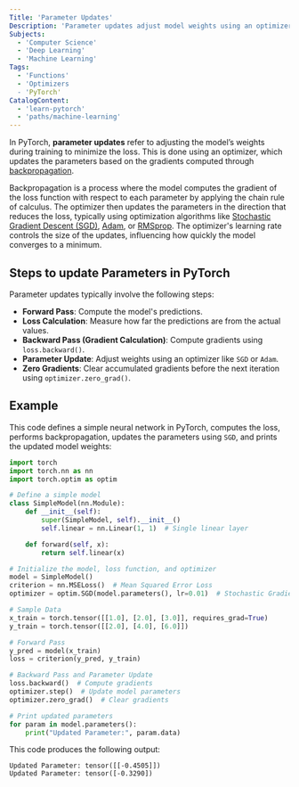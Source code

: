 ```yaml
---
Title: 'Parameter Updates'
Description: 'Parameter updates adjust model weights using an optimizer, which updates parameters based on gradients computed via backpropagation.'
Subjects:
  - 'Computer Science'
  - 'Deep Learning'
  - 'Machine Learning'
Tags:
  - 'Functions'
  - 'Optimizers
  - 'PyTorch'
CatalogContent:
  - 'learn-pytorch'
  - 'paths/machine-learning'
---
```


In PyTorch, **parameter updates** refer to adjusting the model’s weights during training to minimize the loss. This is done using an optimizer, which updates the parameters based on the gradients computed through [backpropagation](https://www.codecademy.com/resources/docs/ai/neural-networks/backpropagation).

Backpropagation is a process where the model computes the gradient of the loss function with respect to each parameter by applying the chain rule of calculus. The optimizer then updates the parameters in the direction that reduces the loss, typically using optimization algorithms like [Stochastic Gradient Descent (SGD)](https://www.codecademy.com/resources/docs/pytorch/optimizers/sgd), [Adam](https://www.codecademy.com/resources/docs/ai/neural-networks/adam-optimization), or [RMSprop](https://www.codecademy.com/resources/docs/ai/neural-networks/rmsprop). The optimizer's learning rate controls the size of the updates, influencing how quickly the model converges to a minimum.

## Steps to update Parameters in PyTorch

Parameter updates typically involve the following steps:

- **Forward Pass**: Compute the model's predictions.
- **Loss Calculation**: Measure how far the predictions are from the actual values.
- **Backward Pass (Gradient Calculation)**: Compute gradients using `loss.backward()`.
- **Parameter Update**: Adjust weights using an optimizer like `SGD` or `Adam`.
- **Zero Gradients**: Clear accumulated gradients before the next iteration using `optimizer.zero_grad()`.

## Example

This code defines a simple neural network in PyTorch, computes the loss, performs backpropagation, updates the parameters using `SGD`, and prints the updated model weights:

```py
import torch
import torch.nn as nn
import torch.optim as optim

# Define a simple model
class SimpleModel(nn.Module):
    def __init__(self):
        super(SimpleModel, self).__init__()
        self.linear = nn.Linear(1, 1)  # Single linear layer

    def forward(self, x):
        return self.linear(x)

# Initialize the model, loss function, and optimizer
model = SimpleModel()
criterion = nn.MSELoss()  # Mean Squared Error Loss
optimizer = optim.SGD(model.parameters(), lr=0.01)  # Stochastic Gradient Descent

# Sample Data
x_train = torch.tensor([[1.0], [2.0], [3.0]], requires_grad=True)
y_train = torch.tensor([[2.0], [4.0], [6.0]])

# Forward Pass
y_pred = model(x_train)
loss = criterion(y_pred, y_train)

# Backward Pass and Parameter Update
loss.backward()  # Compute gradients
optimizer.step()  # Update model parameters
optimizer.zero_grad()  # Clear gradients

# Print updated parameters
for param in model.parameters():
    print("Updated Parameter:", param.data)
```

This code produces the following output:

```shell
Updated Parameter: tensor([[-0.4505]])
Updated Parameter: tensor([-0.3290])
```
